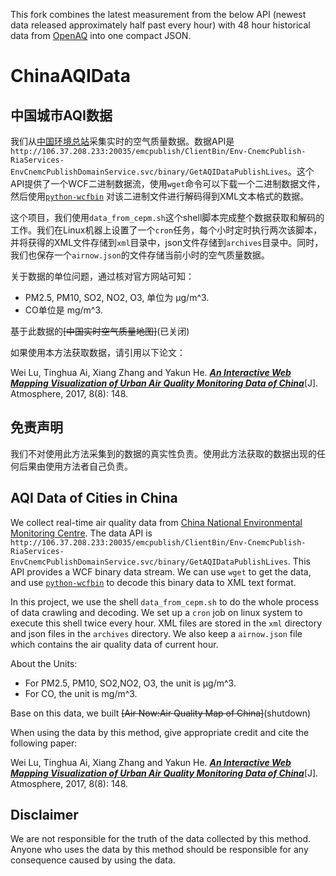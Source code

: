 This fork combines the latest measurement from the below API (newest data released approximately half past every hour) with 48 hour historical data from [OpenAQ](https://openaq.org) into one compact JSON.

# ChinaAQIData

## 中国城市AQI数据
我们从[中国环境总站](http://www.cnemc.cn/)采集实时的空气质量数据。数据API是`http://106.37.208.233:20035/emcpublish/ClientBin/Env-CnemcPublish-RiaServices-EnvCnemcPublishDomainService.svc/binary/GetAQIDataPublishLives`。这个API提供了一个WCF二进制数据流，使用`wget`命令可以下载一个二进制数据文件，然后使用[`python-wcfbin`](https://github.com/ernw/python-wcfbin) 对该二进制文件进行解码得到XML文本格式的数据。

这个项目，我们使用`data_from_cepm.sh`这个shell脚本完成整个数据获取和解码的工作。我们在Linux机器上设置了一个`cron`任务，每个小时定时执行两次该脚本，并将获得的XML文件存储到`xml`目录中，json文件存储到`archives`目录中。同时，我们也保存一个`airnow.json`的文件存储当前小时的空气质量数据。

关于数据的单位问题，通过核对官方网站可知：

* PM2.5, PM10, SO2, NO2, O3, 单位为 μg/m^3.
* CO单位是 mg/m^3.

基于此数据的~~[中国实时空气质量地图]~~(已关闭)

如果使用本方法获取数据，请引用以下论文：

Wei Lu, Tinghua Ai, Xiang Zhang and Yakun He. [***An Interactive Web Mapping Visualization of Urban Air Quality Monitoring Data of China***](http://www.mdpi.com/2073-4433/8/8/148/htm)[J]. Atmosphere, 2017, 8(8): 148.

## 免责声明
我们不对使用此方法采集到的数据的真实性负责。使用此方法获取的数据出现的任何后果由使用方法者自己负责。


## AQI Data of Cities in China

We collect real-time air quality data from [China National Environmental Monitoring Centre](http://www.cnemc.cn/). The data API is `http://106.37.208.233:20035/emcpublish/ClientBin/Env-CnemcPublish-RiaServices-EnvCnemcPublishDomainService.svc/binary/GetAQIDataPublishLives`. This API provides a WCF binary data stream. We can use `wget` to get the data, and use [`python-wcfbin`](https://github.com/ernw/python-wcfbin) to decode this binary data to XML text format.

In this project, we use the shell `data_from_cepm.sh` to do the whole process of data crawling and decoding. We set up a `cron` job on linux system to execute this shell twice every hour. XML files are stored in the `xml` directory and json files in the `archives` directory. We also keep a `airnow.json` file which contains the air quality data of current hour. 

About the Units:

* For PM2.5, PM10, SO2,NO2, O3, the unit is μg/m^3.
* For CO, the unit is mg/m^3.

Base on this data, we built ~~[Air Now:Air Quality Map of China]~~(shutdown)

When using the data by this method, give appropriate credit and cite the following paper:

Wei Lu, Tinghua Ai, Xiang Zhang and Yakun He. [***An Interactive Web Mapping Visualization of Urban Air Quality Monitoring Data of China***](http://www.mdpi.com/2073-4433/8/8/148/htm)[J]. Atmosphere, 2017, 8(8): 148.

## Disclaimer
We are not responsible for the truth of the data collected by this method. Anyone who uses the data by this method should be responsible for any consequence caused by using the data.
